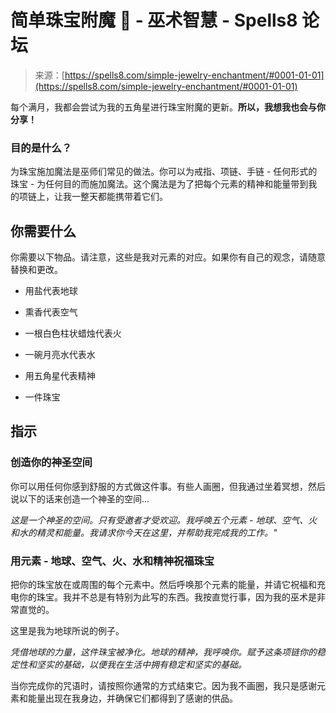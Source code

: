 <!--yml

分类：未分类

日期：2024-06-12 19:57:16

-->

# 简单珠宝附魔 💍 - 巫术智慧 - Spells8 论坛

> 来源：[https://spells8.com/simple-jewelry-enchantment/#0001-01-01](https://spells8.com/simple-jewelry-enchantment/#0001-01-01)

每个满月，我都会尝试为我的五角星进行珠宝附魔的更新。**所以，我想我也会与你分享！**

### 目的是什么？

为珠宝施加魔法是巫师们常见的做法。你可以为戒指、项链、手链 - 任何形式的珠宝 - 为任何目的而施加魔法。这个魔法是为了把每个元素的精神和能量带到我的项链上，让我一整天都能携带着它们。

## 你需要什么

你需要以下物品。请注意，这些是我对元素的对应。如果你有自己的观念，请随意替换和更改。

+   用盐代表地球

+   熏香代表空气

+   一根白色柱状蜡烛代表火

+   一碗月亮水代表水

+   用五角星代表精神

+   一件珠宝

## 指示

### 创造你的神圣空间

你可以用任何你感到舒服的方式做这件事。有些人画圈，但我通过坐着冥想，然后说以下的话来创造一个神圣的空间...

*这是一个神圣的空间。只有受邀者才受欢迎。我呼唤五个元素 - 地球、空气、火和水的精灵和能量。我请求你今天在这里，并帮助我完成我的工作。"*

### 用元素 - 地球、空气、火、水和精神祝福珠宝

把你的珠宝放在或周围的每个元素中。然后呼唤那个元素的能量，并请它祝福和充电你的珠宝。我并不总是有特别为此写的东西。我按直觉行事，因为我的巫术是非常直觉的。

这里是我为地球所说的例子。

*凭借地球的力量，这件珠宝被净化。地球的精神，我呼唤你。赋予这条项链你的稳定性和坚实的基础，以便我在生活中拥有稳定和坚实的基础。*

当你完成你的咒语时，请按照你通常的方式结束它。因为我不画圈，我只是感谢元素和能量出现在我身边，并确保它们都得到了感谢的供品。
